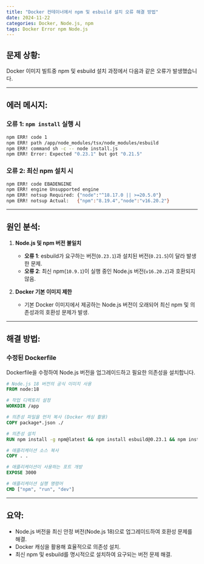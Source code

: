 ```yaml
---
title: "Docker 컨테이너에서 npm 및 esbuild 설치 오류 해결 방법"
date: 2024-11-22
categories: Docker, Node.js, npm
tags: Docker Error npm Node.js
---
```


## 문제 상황:
Docker 이미지 빌트중 npm 및 esbuild 설치 과정에서 다음과 같은 오류가 발생했습니다.

---

## 에러 메시지:

### **오류 1**: `npm install` 실행 시
```bash
npm ERR! code 1
npm ERR! path /app/node_modules/tsx/node_modules/esbuild
npm ERR! command sh -c -- node install.js
npm ERR! Error: Expected "0.23.1" but got "0.21.5"
```

### **오류 2**: 최신 npm 설치 시
```bash
npm ERR! code EBADENGINE
npm ERR! engine Unsupported engine
npm ERR! notsup Required: {"node":"^18.17.0 || >=20.5.0"}
npm ERR! notsup Actual:   {"npm":"8.19.4","node":"v16.20.2"}
```

---

## 원인 분석:

1. **Node.js 및 npm 버전 불일치**
   - **오류 1**: esbuild가 요구하는 버전(`0.23.1`)과 설치된 버전(`0.21.5`)이 달라 발생한 문제.
   - **오류 2**: 최신 npm(`10.9.1`)이 실행 중인 Node.js 버전(`v16.20.2`)과 호환되지 않음.

2. **Docker 기본 이미지 제한**
   - 기본 Docker 이미지에서 제공하는 Node.js 버전이 오래되어 최신 npm 및 의존성과의 호환성 문제가 발생.

---

## 해결 방법:

### **수정된 Dockerfile**
Dockerfile을 수정하여 Node.js 버전을 업그레이드하고 필요한 의존성을 설치합니다.

```dockerfile
# Node.js 18 버전의 공식 이미지 사용
FROM node:18

# 작업 디렉토리 설정
WORKDIR /app

# 의존성 파일을 먼저 복사 (Docker 캐싱 활용)
COPY package*.json ./

# 의존성 설치
RUN npm install -g npm@latest && npm install esbuild@0.23.1 && npm install

# 애플리케이션 소스 복사
COPY . .

# 애플리케이션이 사용하는 포트 개방
EXPOSE 3000

# 애플리케이션 실행 명령어
CMD ["npm", "run", "dev"]
```

---

## 요약:
- Node.js 버전을 최신 안정 버전(Node.js 18)으로 업그레이드하여 호환성 문제를 해결.
- Docker 캐싱을 활용해 효율적으로 의존성 설치.
- 최신 npm 및 esbuild를 명시적으로 설치하여 요구되는 버전 문제 해결.
